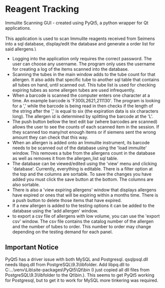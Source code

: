# Reagent Tracking

Immulite Scanning GUI - created using PyQt5, a python wrapper for Qt applications.\
\
This application is used to scan Immulite reagents received from Seimens into a sql database, display/edit the database and generate a order list for said allergens.\

- Logging into the application only requires the correct password. The user can choose any username. The program only uses the username for creating a log of the items scanned into the database. 
- Scanning the tubes in the main window adds to the tube count for that allergen. It also adds that specific tube to another sql table that contains all tubes on hand, until scanned out. This tube list is used for checking expiring tubes as some allergen tubes are used infrequently.
- When a barcode is scanned the computer enters one character at a time. An example barcode is 'F300L2621,211130'. The program is looking for a ',' while the barcode is being read in then checks if the length of the string after the ',' is equal to six (the expiration data is six characters long). The allergen id is determined by splitting the barcode at the 'L'. 
- The push button bellow the text edit bar (where barcodes are scanned) allows the user to see the counts of each scanned item in the session. If they scanned too many/not enough items or if siemens sent the wrong amount they can check that this way. 
- When an allergen is added onto an Immulite instrument, its barcode needs to be scanned out of the database using the 'load immulite' window. This removes a tube from the allergens count in the database as well as removes it from the allergen_list sql table. 
- The database can be viewed/edited using the 'view' menu and clicking 'database'. Currently, everything is editable. There is a filter option at the top and the columns are sortable. To save the changes you have added you must click the save button at the bottom. The columns are also sortable.
- There is also a 'view expiring allergens' window that displays allergens have expired or ones that will be expiring within a months time. There is a push button to delete those items that have expired. 
- If a new allergen is added to the testing options it can be added to the database using the 'add allergen' window. 
- to export a csv file of allergens with low volume, you can use the 'export csv' window. The csv file contains the catalog number of the allergen and the number of tubes to order. This number to order may change depending on the testing demand for each panel. 

## Important Notice
PyQt5 has a driver issue with both MySQL and Postgresql. qsqlpsql.dll needs libpq.dll from PostgreSQL\9.3\libfolder. Add libpq.dll to C:\...\venv\Lib\site-packages\PyQt5\Qt\bin (I just copied all dll files from PostgreSQL\9.3\libfolder to the Qt\bin.). This seems to get PyQt5 working for Postgresql, but to get it to work for MySQL more tinkering was required.

